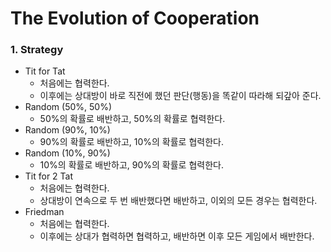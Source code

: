 The Evolution of Cooperation
============================

### 1. Strategy
* Tit for Tat
   - 처음에는 협력한다.
   - 이후에는 상대방이 바로 직전에 했던 판단(행동)을 똑같이 따라해 되갚아 준다. 
* Random (50%, 50%)
   - 50%의 확률로 배반하고, 50%의 확률로 협력한다.
* Random (90%, 10%)
   - 90%의 확률로 배반하고, 10%의 확률로 협력한다.
* Random (10%, 90%)
   - 10%의 확률로 배반하고, 90%의 확률로 협력한다.
* Tit for 2 Tat
   - 처음에는 협력한다.
   - 상대방이 연속으로 두 번 배반했다면 배반하고, 이외의 모든 경우는 협력한다.
* Friedman
   - 처음에는 협력한다.
   - 이후에는 상대가 협력하면 협력하고, 배반하면 이후 모든 게임에서 배반한다.